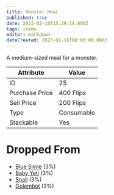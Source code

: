 ```yaml
---
title: Monster Meal
published: true
date: 2023-02-18T15:29:14.000Z
tags: items
editor: markdown
dateCreated: 2023-02-16T00:00:00.000Z
---
```


A medium-sized meal for a monster.

|Attribute|Value|
|-|-|
|ID|25|
|Purchase Price|400 Flips|
|Sell Price|200 Flips|
|Type|Consumable|
|Stackable|Yes|


# Dropped From
 * [Blue Slime](/monsters/blue-slime.md) (3%)
 * [Baby Yeti](/monsters/baby-yeti.md) (3%)
 * [Snail](/monsters/snail.md) (3%)
 * [Golembot](/monsters/golembot.md) (3%)
